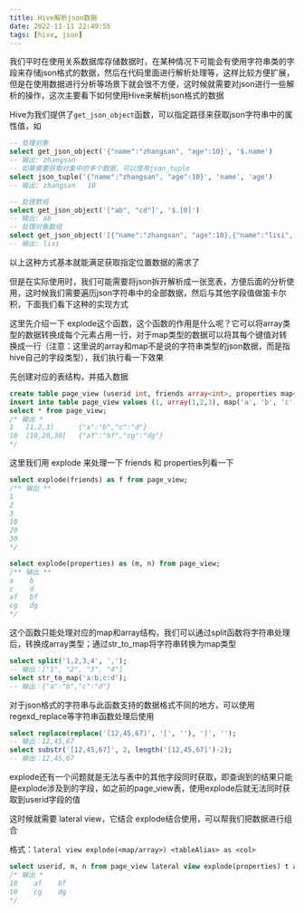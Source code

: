 ```yaml
---
title: Hive解析json数据
date: 2022-11-11 22:49:55
tags: [hive, json]
---
```


我们平时在使用关系数据库存储数据时，在某种情况下可能会有使用字符串类的字段来存储json格式的数据，然后在代码里面进行解析处理等，这样比较方便扩展，但是在使用数据进行分析等场景下就会很不方便，这时候就需要对json进行一些解析的操作，这次主要看下如何使用Hive来解析json格式的数据

<!-- more -->

Hive为我们提供了`get_json_object`函数，可以指定路径来获取json字符串中的属性值，如

```sql
-- 处理对象
select get_json_object('{"name":"zhangsan", "age":10}', '$.name')
-- 输出: zhangsan
-- 如果需要获取对象中的多个数据，可以使用json_tuple
select json_tuple('{"name":"zhangsan", "age":10}', 'name', 'age')
-- 输出: zhangsan   10

-- 处理数组
select get_json_object('["ab", "cd"]', '$.[0]')
-- 输出: ab
-- 处理对象数组
select get_json_object('[{"name":"zhangsan", "age":10},{"name":"lisi", "age":15}]', '$.[1].name')
-- 输出: lisi
```

以上这种方式基本就能满足获取指定位置数据的需求了

但是在实际使用时，我们可能需要将json拆开解析成一张宽表，方便后面的分析使用，这时候我们需要遍历json字符串中的全部数据，然后与其他字段值做笛卡尔积，下面我们看下这种的实现方式

这里先介绍一下 explode这个函数，这个函数的作用是什么呢？它可以将array类型的数据转换成每个元素占用一行，对于map类型的数据可以将其每个键值对转换成一行（注意：这里说的array和map不是说的字符串类型的json数据，而是指hive自己的字段类型），我们执行看一下效果

先创建对应的表结构，并插入数据

```sql
create table page_view (userid int, friends array<int>, properties map<string, string>);
insert into table page_view values (1, array(1,2,3), map('a', 'b', 'c', 'd')),  (10, array(10,20,30), map('af', 'bf', 'cg', 'dg'));
select * from page_view;
/* 输出 *
1   [1,2,3]      {"a":"b","c":"d"}
10  [10,20,30]   {"af":"bf","cg":"dg"}
*/
```

这里我们用 explode 来处理一下 friends 和 properties列看一下

```sql
select explode(friends) as f from page_view;
/** 输出 **
1
2
3
10
20
30
*/

select explode(properties) as (m, n) from page_view;
/** 输出 **
a    b
c    d
af   bf
cg   dg
*/
```

这个函数只能处理对应的map和array结构，我们可以通过split函数将字符串处理后，转换成array类型；通过str_to_map将字符串转换为map类型

```sql
select split('1,2,3,4', ',');
-- 输出：["1", "2", "3", "4"]
select str_to_map('a:b,c:d');
-- 输出：{"a":"b","c":"d"}
```

对于json格式的字符串与此函数支持的数据格式不同的地方，可以使用regexd_replace等字符串函数处理后使用

```sql
select replace(replace('[12,45,67]', '[', ''), ']', '');
-- 输出：12,45,67
select substr('[12,45,67]', 2, length('[12,45,67]')-2);
-- 输出：12,45,67

```

explode还有一个问题就是无法与表中的其他字段同时获取，即查询到的结果只能是explode涉及到的字段，如之前的page_view表，使用explode后就无法同时获取到userid字段的值

这时候就需要 lateral view，它结合 explode结合使用，可以帮我们把数据进行组合

格式：`lateral view explode(<map/array>) <tableAlias> as <col>`

```sql
select userid, m, n from page_view lateral view explode(properties) t as m, n where userid = 10;
/* 输出 *
10    af    bf
10    cg    dg
*/
```







